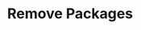 ---
sidebar_position: 2
title: "Remove Packages"
sidebar_label: "Remove Packages"
description: "Uninstall software from Debian environments - remove unwanted packages, clean up dependencies, purge configuration files, and maintain system cleanliness."
keywords:
  - "debian package removal"
  - "uninstall software"
  - "package cleanup"
  - "dependency cleanup"
  - "system maintenance"
tags:
  - debian
  - package-removal
  - software-uninstall
  - package-cleanup
  - system-cleanup
slug: /linux/debian/software/package-management/remove-packages
---
